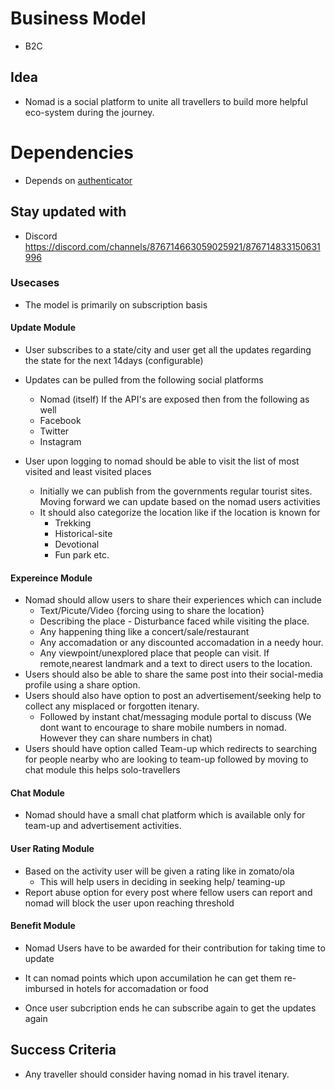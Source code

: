 # Business Model

- B2C

## Idea

- Nomad is a social platform to unite all travellers to build more helpful eco-system during the journey.

# Dependencies
- Depends on [authenticator](https://github.com/pratapaprasanna/authenticator)

## Stay updated with

- Discord <https://discord.com/channels/876714663059025921/876714833150631996>

### Usecases

- The model is primarily on subscription basis

#### Update Module

- User subscribes to a state/city and user get all the updates regarding the state for the next 14days (configurable)

- Updates can be pulled from the following social platforms

  - Nomad (itself)
      If the API's are exposed then from the following as well
  - Facebook
  - Twitter
  - Instagram

- User upon logging to nomad should be able to visit the list of most visited and least visited places

  - Initially we can publish from the governments regular tourist sites. Moving forward we can update based on the nomad users activities
  - It should also categorize the location like if the location is known for
    - Trekking
    - Historical-site
    - Devotional
    - Fun park etc.

#### Expereince Module

- Nomad should allow users to share their experiences which can include
  - Text/Picute/Video {forcing using to share the location}
  - Describing the place - Disturbance faced while visiting the place.
  - Any happening thing like a concert/sale/restaurant
  - Any accomadation or any discounted accomadation in a needy hour.
  - Any viewpoint/unexplored place that people can visit. If remote,nearest landmark and a text to direct users to the location.
- Users should also be able to share the same post into their social-media profile using a share option.
- Users should also have option to post an advertisement/seeking help to collect any misplaced or forgotten itenary.
  - Followed by instant chat/messaging module portal to discuss
        (We dont want to encourage to share mobile numbers in nomad. However they can share numbers in chat)
- Users should have option called Team-up which redirects to searching for people nearby who are looking to team-up followed by moving to chat module this helps solo-travellers

#### Chat Module

- Nomad should have a small chat platform which is available only for team-up and advertisement activities.

#### User Rating Module

- Based on the activity user will be given a rating like in zomato/ola
  - This will help users in deciding in seeking help/ teaming-up
- Report abuse option for every post where fellow users can report and nomad will block the user upon reaching threshold

#### Benefit Module

- Nomad Users have to be awarded for their contribution for taking time to update
- It can nomad points which upon accumilation he can get them re-imbursed in hotels for accomadation or food

- Once user subcription ends he can subscribe again to get the updates again

## Success Criteria

- Any traveller should consider having nomad in his travel itenary.
